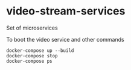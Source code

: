 # video-stream-services

Set of microservices

To boot the video service and other commands

    docker-compose up --build
    docker-compose stop
    docker-compose ps
